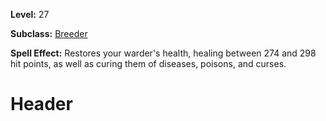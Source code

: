 <!-- TITLE: Spell: Herikols Soothing -->
<!-- SUBTITLE:  -->

**Level:** 27

**Subclass:** [Breeder](breeder)

**Spell Effect:** Restores your warder's health, healing between 274 and 298 hit points, as well as curing them of diseases, poisons, and curses.

# Header